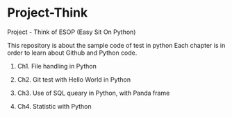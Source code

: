 # Project-Think

Project - Think of ESOP (Easy Sit On Python)

This repository is about the sample code of test in python
Each chapter is in order to learn about Github and Python code.

1) Ch1. File handling in Python

2) Ch2. Git test with Hello World in Python

3) Ch3. Use of SQL queary in Python, with Panda frame

4) Ch4. Statistic with Python
